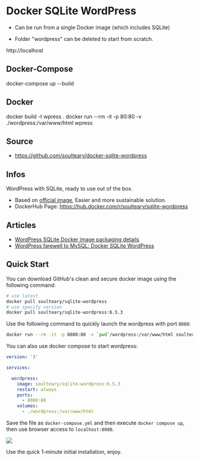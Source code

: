 # Docker SQLite WordPress

- Can be run from a single Docker image (which includes SQLite)

- Folder "wordpress" can be deleted to start from scratch.

http://localhost

## Docker-Compose
docker-compose up --build


## Docker
docker build -t wpress .
docker run --rm -it -p 80:80 -v ./wordpress:/var/www/html wpress


## Source
- https://github.com/soulteary/docker-sqlite-wordpress


## Infos


WordPress with SQLite, ready to use out of the box.

- Based on [official image](https://hub.docker.com/_/wordpress), Easier and more sustainable solution.
- DockerHub Page: https://hub.docker.com/r/soulteary/sqlite-wordpress

## Articles

- [WordPress SQLite Docker image packaging details](https://soulteary.com/2024/04/21/wordpress-sqlite-docker-image-packaging-details.html)
- [WordPress farewell to MySQL: Docker SQLite WordPress](https://soulteary.com/2024/04/17/say-goodbye-to-mysql-docker-sqlite-wordpress.html)

## Quick Start

You can download GitHub's clean and secure docker image using the following command:

```bash
# use latest
docker pull soulteary/sqlite-wordpress
# use specify version
docker pull soulteary/sqlite-wordpress:6.5.3
```

Use the following command to quickly launch the wordpress with port `8080`:

```bash
docker run --rm -it -p 8080:80 -v `pwd`/wordpress:/var/www/html soulteary/sqlite-wordpress
```

You can also use docker compose to start wordpress:

```yaml
version: '3'

services:

  wordpress:
    image: soulteary/sqlite-wordpress:6.5.3
    restart: always
    ports:
      - 8080:80
    volumes:
      - ./wordpress:/var/www/html
```

Save the file as `docker-compose.yml` and then execute `docker compose up`, then use browser access to `localhost:8080`.

![](.github/ready-to-use.jpg)

Use the quick 1-minute initial installation, enjoy.

